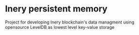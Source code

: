 # Inery persistent memory 

Project for developing Inery blockchain's data managment  using opensource LevelDB as lowest level key-value storage
